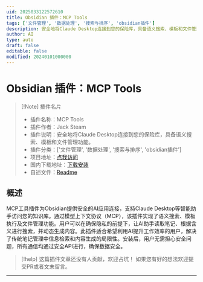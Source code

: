 ```yaml
---
uid: 2025033122572610
title: Obsidian 插件：MCP Tools
tags: ['文件管理', '数据处理', '搜索与排序', 'obsidian插件']
description: 安全地将Claude Desktop连接到您的保险库，具备语义搜索、模板和文件管理功能。
author: AI
type: auto
draft: false
editable: false
modified: 20240101000000
---
```


# Obsidian 插件：MCP Tools

> [!Note] 插件名片
> - 插件名称：MCP Tools
> - 插件作者：Jack Steam
> - 插件说明：安全地将Claude Desktop连接到您的保险库，具备语义搜索、模板和文件管理功能。
> - 插件分类：['文件管理', '数据处理', '搜索与排序', 'obsidian插件']
> - 项目地址：[点我访问](https://github.com/jacksteamdev/obsidian-mcp-tools)
> - 国内下载地址：[下载安装](https://pkmer.cn/products/plugin/pluginMarket/?mcp-tools)
> - 自述文件：[Readme](https://ghproxy.net/https://raw.githubusercontent.com/jacksteamdev/obsidian-mcp-tools/main/README.md)



## 概述

MCP工具插件为Obsidian提供安全的AI应用连接，支持Claude Desktop等智能助手访问您的知识库。通过模型上下文协议（MCP），该插件实现了语义搜索、模板执行及文件管理功能。用户可以在确保隐私的前提下，让AI助手读取笔记、根据含义进行搜索，并动态生成内容。此插件适合希望利用AI提升工作效率的用户，解决了传统笔记管理中信息检索和内容生成的局限性。安装后，用户无需担心安全问题，所有通信均通过安全API进行，确保数据安全。


> [!help] 
> 这篇插件文章还没有人贡献，欢迎占坑！
> 如果您有好的想法欢迎提交PR或者文末留言。
> 

---



